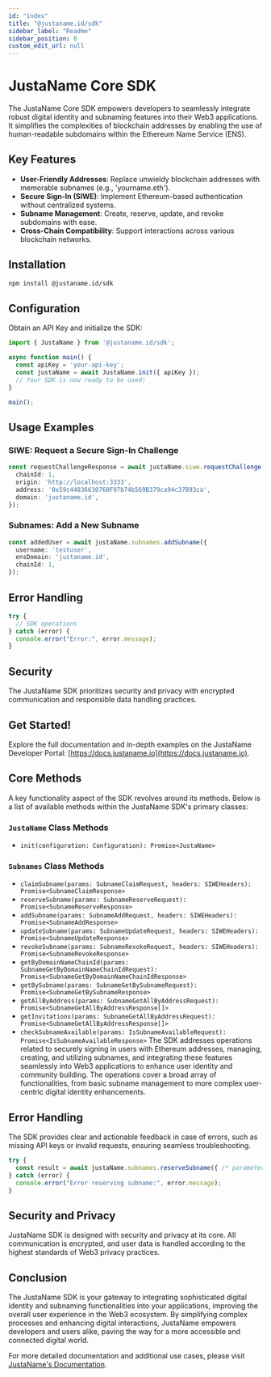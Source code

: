 ```yaml
---
id: "index"
title: "@justaname.id/sdk"
sidebar_label: "Readme"
sidebar_position: 0
custom_edit_url: null
---
```


# JustaName Core SDK

The JustaName Core SDK empowers developers to seamlessly integrate robust digital identity and subnaming features into their Web3 applications. It simplifies the complexities of blockchain addresses by enabling the use of human-readable subdomains within the Ethereum Name Service (ENS).

## Key Features
- **User-Friendly Addresses**: Replace unwieldy blockchain addresses with memorable subnames (e.g., 'yourname.eth').
- **Secure Sign-In (SIWE)**: Implement Ethereum-based authentication without centralized systems.
- **Subname Management**: Create, reserve, update, and revoke subdomains with ease.
- **Cross-Chain Compatibility**: Support interactions across various blockchain networks.

## Installation

```bash
npm install @justaname.id/sdk
```

## Configuration

Obtain an API Key and initialize the SDK:

```typescript
import { JustaName } from '@justaname.id/sdk';

async function main() {
  const apiKey = 'your-api-key';
  const justaName = await JustaName.init({ apiKey });
  // Your SDK is now ready to be used!
}

main();
```

## Usage Examples

### SIWE: Request a Secure Sign-In Challenge

```typescript
const requestChallengeResponse = await justaName.siwe.requestChallenge({
  chainId: 1,
  origin: 'http://localhost:3333',
  address: '0x59c44836630760F97b74b569B379ca94c37B93ca',
  domain: 'justaname.id',
});
```

### Subnames: Add a New Subname

```typescript
const addedUser = await justaName.subnames.addSubname({
  username: 'testuser',
  ensDomain: 'justaname.id',
  chainId: 1,
});
```

## Error Handling

```typescript
try {
  // SDK operations
} catch (error) {
  console.error("Error:", error.message);
}
```

## Security

The JustaName SDK prioritizes security and privacy with encrypted communication and responsible data handling practices.

## Get Started!

Explore the full documentation and in-depth examples on the JustaName Developer Portal: [https://docs.justaname.io](https://docs.justaname.io).

## Core Methods

A key functionality aspect of the SDK revolves around its methods. Below is a list of available methods within the JustaName SDK's primary classes:

### `JustaName` Class Methods

- `init(configuration: Configuration): Promise<JustaName>`

### `Subnames` Class Methods
- `claimSubname(params: SubnameClaimRequest, headers: SIWEHeaders): Promise<SubnameClaimResponse>`
- `reserveSubname(params: SubnameReserveRequest): Promise<SubnameReserveResponse>`
- `addSubname(params: SubnameAddRequest, headers: SIWEHeaders): Promise<SubnameAddResponse>`
- `updateSubname(params: SubnameUpdateRequest, headers: SIWEHeaders): Promise<SubnameUpdateResponse>`
- `revokeSubname(params: SubnameRevokeRequest, headers: SIWEHeaders): Promise<SubnameRevokeResponse>`
- `getByDomainNameChainId(params: SubnameGetByDomainNameChainIdRequest): Promise<SubnameGetByDomainNameChainIdResponse>`
- `getBySubname(params: SubnameGetBySubnameRequest): Promise<SubnameGetBySubnameResponse>`
- `getAllByAddress(params: SubnameGetAllByAddressRequest): Promise<SubnameGetAllByAddressResponse[]>`
- `getInvitations(params: SubnameGetAllByAddressRequest): Promise<SubnameGetAllByAddressResponse[]>`
- `checkSubnameAvailable(params: IsSubnameAvailableRequest): Promise<IsSubnameAvailableResponse>`
The SDK addresses operations related to securely signing in users with Ethereum addresses, managing, creating, and utilizing subnames, and integrating these features seamlessly into Web3 applications to enhance user identity and community building. The operations cover a broad array of functionalities, from basic subname management to more complex user-centric digital identity enhancements.

## Error Handling

The SDK provides clear and actionable feedback in case of errors, such as missing API keys or invalid requests, ensuring seamless troubleshooting.

```typescript
try {
  const result = await justaName.subnames.reserveSubname({ /* parameters */ });
} catch (error) {
  console.error("Error reserving subname:", error.message);
}
```

## Security and Privacy

JustaName SDK is designed with security and privacy at its core. All communication is encrypted, and user data is handled according to the highest standards of Web3 privacy practices.

## Conclusion

The JustaName SDK is your gateway to integrating sophisticated digital identity and subnaming functionalities into your applications, improving the overall user experience in the Web3 ecosystem. By simplifying complex processes and enhancing digital interactions, JustaName empowers developers and users alike, paving the way for a more accessible and connected digital world.

For more detailed documentation and additional use cases, please visit [JustaName's Documentation](https://docs.justaname.io).
